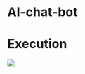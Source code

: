 # AI-chat-bot

# Execution
<img src=https://data-flair.training/blogs/wp-content/uploads/sites/2/2019/12/Python-chatbot-project.gif>
